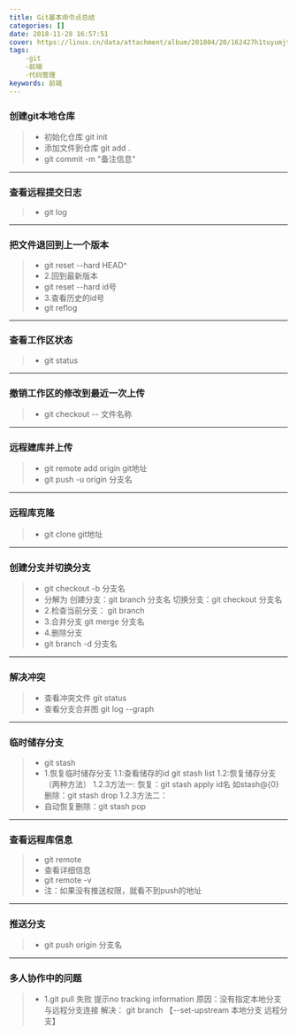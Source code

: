```yaml
---
title: Git基本命令点总结
categories: []
date: 2018-11-28 16:57:51
cover: https://linux.cn/data/attachment/album/201804/20/162427h1tuyumjtud0y1zz.jpg
tags: 
	-git
	-前端
	-代码管理
keywords: 前端 
---
```


### 创建git本地仓库
>* 初始化仓库 git init
>* 添加文件到仓库 git add .
>* git commit -m "备注信息"
-------

### 查看远程提交日志
>* git log
-------

### 把文件退回到上一个版本
>* git reset --hard HEAD^
>* 2.回到最新版本
> * git reset --hard id号
>* 3.查看历史的id号
> * git reflog 
-------

### 查看工作区状态
>* git status
-------

### 撤销工作区的修改到最近一次上传
>* git checkout -- 文件名称
-------

### 远程建库并上传
>* git remote add origin git地址
>* git push -u origin 分支名
-------

### 远程库克隆
>* git clone git地址
-------

### 创建分支并切换分支
>* git checkout -b 分支名
>* 分解为
	创建分支：git branch 分支名
	切换分支：git checkout 分支名
>* 2.检查当前分支：
	git branch
>* 3.合并分支
	git merge 分支名
>* 4.删除分支
>* git branch -d 分支名
-------

### 解决冲突
>* 查看冲突文件  git status
>* 查看分支合并图 git log --graph
-------

### 临时储存分支
>* git stash
>* 1.恢复临时储存分支
1.1:查看储存的id 
git stash list
1.2:恢复储存分支（两种方法）
1.2.3方法一:
恢复：git stash apply id名 如stash@{0}
删除：git stash drop
1.2.3方法二：
>* 自动恢复删除：git stash pop
-------

### 查看远程库信息
>* git remote
>* 查看详细信息 
>* git remote -v
>* 注：如果没有推送权限，就看不到push的地址
-------

### 推送分支
>* git push origin 分支名
-------

### 多人协作中的问题
>* 1.git pull 失败 提示no tracking information
	原因：没有指定本地分支与远程分支连接 
	解决： git branch 【--set-upstream 本地分支 远程分支】